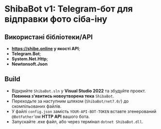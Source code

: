 # ShibaBot v1: Telegram-бот для відправки фото сіба-іну

## Використані бібліотеки/API
- **https://shibe.online у якості API**;
- **Telegram.Bot**;
- **System.Net.Http**;
- **Newtonsoft.Json**
## Build
- Відкрийте `ShibaBot.sln` у **Visual Studio 2022** та збудуйте проект. **Повинна з'явитись новоутворена тека** `ShibaBot`.
- Переходьте за наступним шляхом (`ShibaBot/net7.0/`) до скомпільованих файлів.
- У файлі `config.json` замість `YOUR-API-BOT-TOKEN` вставте згенерований `@BotFather`'ом **HTTP API** вашого бота.
- Запускайте .exe файл, або через термінал `dotnet ShibaBot.dll`.
